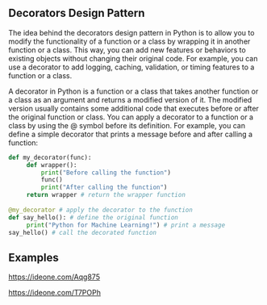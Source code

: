 ## Decorators Design Pattern

The idea behind the decorators design pattern in Python is to allow you to modify the functionality of a function or a class by wrapping it in another function or a class. This way, you can add new features or behaviors to existing objects without changing their original code. For example, you can use a decorator to add logging, caching, validation, or timing features to a function or a class.

A decorator in Python is a function or a class that takes another function or a class as an argument and returns a modified version of it. The modified version usually contains some additional code that executes before or after the original function or class. You can apply a decorator to a function or a class by using the @ symbol before its definition. For example, you can define a simple decorator that prints a message before and after calling a function:

```python
def my_decorator(func):
     def wrapper():
         print("Before calling the function")
         func()
         print("After calling the function")
     return wrapper # return the wrapper function
 
@my_decorator # apply the decorator to the function
def say_hello(): # define the original function
     print("Python for Machine Learning!") # print a message
say_hello() # call the decorated function
```

## Examples

https://ideone.com/Aqg875

https://ideone.com/T7POPh
